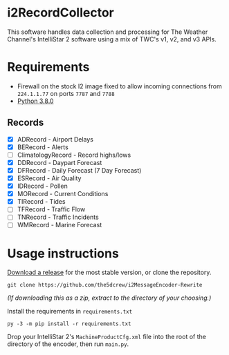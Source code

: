 # i2RecordCollector
This software handles data collection and processing for The Weather Channel's IntelliStar 2 software using a mix of TWC's v1, v2, and v3 APIs. 

# Requirements
* Firewall on the stock I2 image fixed to allow incoming connections from ``224.1.1.77`` on ports ``7787`` and ``7788``
* [Python 3.8.0](https://www.python.org/downloads/release/python-380/)

## Records
- [x] ADRecord - Airport Delays
- [x] BERecord - Alerts
- [ ] ClimatologyRecord - Record highs/lows
- [x] DDRecord - Daypart Forecast
- [x] DFRecord - Daily Forecast (7 Day Forecast)
- [x] ESRecord - Air Quality
- [x] IDRecord - Pollen
- [x] MORecord - Current Conditions
- [x] TIRecord - Tides
- [ ] TFRecord - Traffic Flow
- [ ] TNRecord - Traffic Incidents
- [ ] WMRecord - Marine Forecast

# Usage instructions
[Download a release](https://github.com/the5dcrew/i2MessageEncoder-Rewrite/releases) for the most stable version, or clone the repository.

``git clone https://github.com/the5dcrew/i2MessageEncoder-Rewrite``

*(If downloading this as a zip, extract to the directory of your choosing.)*

Install the requirements in ``requirements.txt``

``py -3 -m pip install -r requirements.txt``

Drop your IntelliStar 2's ``MachineProductCfg.xml`` file into the root of the directory of the encoder, then run ``main.py``. 
